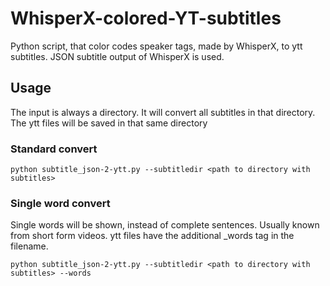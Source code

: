 # WhisperX-colored-YT-subtitles
Python script, that color codes speaker tags, made by WhisperX, to ytt subtitles. JSON subtitle output of WhisperX is used.

## Usage
The input is always a directory. It will convert all subtitles in that directory. The ytt files will be saved in that same directory

### Standard convert
```python subtitle_json-2-ytt.py --subtitledir <path to directory with subtitles>```

### Single word convert
Single words will be shown, instead of complete sentences. Usually known from short form videos. ytt files have the additional _words tag in the filename.

```python subtitle_json-2-ytt.py --subtitledir <path to directory with subtitles> --words```
